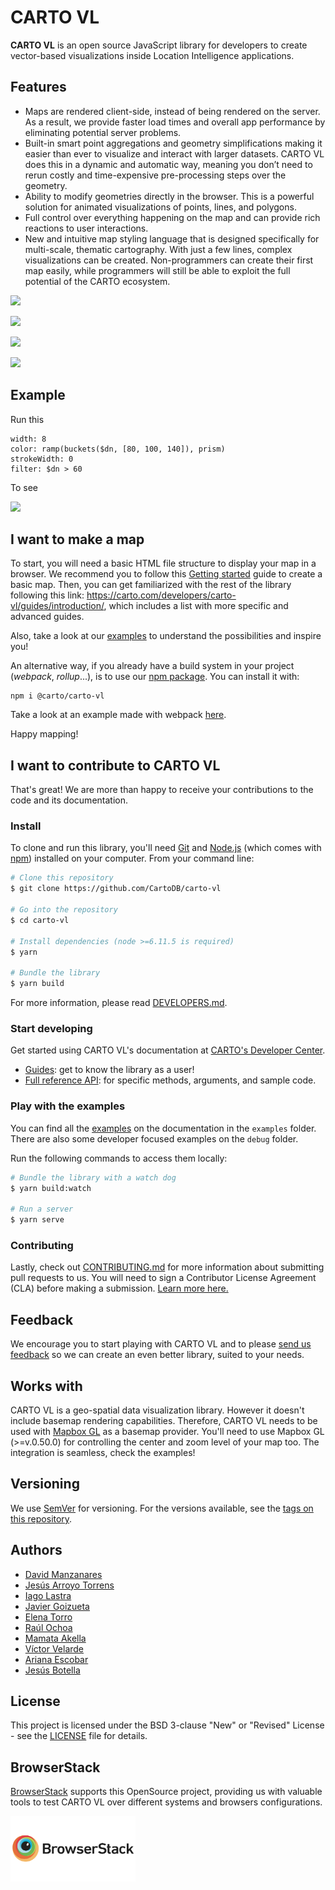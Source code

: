 # **CARTO VL**

**CARTO VL** is an open source JavaScript library for developers to create vector-based visualizations inside Location Intelligence applications.

## Features

- Maps are rendered client-side, instead of being rendered on the server. As a result, we provide faster load times and overall app performance by eliminating potential server problems.
- Built-in smart point aggregations and geometry simplifications making it easier than ever to visualize and interact with larger datasets. CARTO VL does this in a dynamic and automatic way, meaning you don’t need to rerun costly and time-expensive pre-processing steps over the geometry.
- Ability to modify geometries directly in the browser. This is a powerful solution for animated visualizations of points, lines, and polygons.
- Full control over everything happening on the map and can provide rich reactions to user interactions.
- New and intuitive map styling language that is designed specifically for multi-scale, thematic cartography. With just a few lines, complex visualizations can be created. Non-programmers can create their first map easily, while programmers will still be able to exploit the full potential of the CARTO ecosystem.

![](https://carto.com/blog/img/posts/2018/2018-05-21-carto-vl-vector-library/interpolated-lines.gif)

![](https://carto.com/blog/img/posts/2018/2018-05-21-carto-vl-vector-library/interactivity.gif)

![](https://carto.com/blog/img/posts/2018/2018-05-21-carto-vl-vector-library/polygon-animation.gif)

![](https://carto.com/blog/img/posts/2018/2018-05-21-carto-vl-vector-library/line-animation.gif)

## Example

Run this

```
width: 8
color: ramp(buckets($dn, [80, 100, 140]), prism)
strokeWidth: 0
filter: $dn > 60
```

To see

![](https://raw.githubusercontent.com/CartoDB/carto-vl/master/docs/images/map-example.png)

## I want to make a map

To start, you will need a basic HTML file structure to display your map in a browser. We recommend you to follow this [Getting started](https://carto.com/developers/carto-vl/guides/getting-started/) guide to create a basic map. Then, you can get familiarized with the rest of the library following this link: https://carto.com/developers/carto-vl/guides/introduction/, which includes a list with more specific and advanced guides.

Also, take a look at our [examples](https://carto.com/developers/carto-vl/examples/) to understand the possibilities and inspire you!

An alternative way, if you already have a build system in your project (*webpack*, *rollup*...), is to use our [npm package](https://www.npmjs.com/package/@carto/carto-vl). You can install it with:
```
npm i @carto/carto-vl
```
Take a look at an example made with webpack [here](https://github.com/CartoDB/carto-vl-webpack-demo).

Happy mapping!

## I want to contribute to CARTO VL

That's great! We are more than happy to receive your contributions to the code and its documentation.

### Install

To clone and run this library, you'll need [Git](https://git-scm.com) and [Node.js](https://nodejs.org/en/download/) (which comes with [npm](http://npmjs.com)) installed on your computer. From your command line:

```bash
# Clone this repository
$ git clone https://github.com/CartoDB/carto-vl

# Go into the repository
$ cd carto-vl

# Install dependencies (node >=6.11.5 is required)
$ yarn

# Bundle the library
$ yarn build
```

For more information, please read [DEVELOPERS.md](https://github.com/CartoDB/carto-vl/blob/master/DEVELOPERS.md).

### Start developing

Get started using CARTO VL's documentation at [CARTO's Developer Center](https://carto.com/developers/carto-vl/).

 - [Guides](https://carto.com/developers/carto-vl/guides/): get to know the library as a user!
 - [Full reference API](https://carto.com/developers/carto-vl/reference/): for specific methods, arguments, and sample code.

### Play with the examples

You can find all the [examples](https://carto.com/developers/carto-vl/examples/) on the documentation in the `examples` folder. There are also some developer focused examples on the `debug` folder.

Run the following commands to access them locally:

```bash
# Bundle the library with a watch dog
$ yarn build:watch

# Run a server
$ yarn serve
```

### Contributing

Lastly, check out [CONTRIBUTING.md](https://github.com/CartoDB/carto-vl/blob/master/CONTRIBUTING.md) for more information about submitting pull requests to us. You will need to sign a Contributor License Agreement (CLA) before making a submission. [Learn more here.](https://carto.com/contributions/)

## Feedback

We encourage you to start playing with CARTO VL and to please [send us feedback](https://github.com/CartoDB/carto-vl/issues) so we can create an even better library, suited to your needs.

## Works with

CARTO VL is a geo-spatial data visualization library. However it doesn't include basemap rendering capabilities. Therefore, CARTO VL needs to be used with [Mapbox GL](https://github.com/mapbox/mapbox-gl-js) as a basemap provider. You'll need to use Mapbox GL (>=v.0.50.0) for controlling the center and zoom level of your map too. The integration is seamless, check the examples!

## Versioning

We use [SemVer](http://semver.org/) for versioning. For the versions available, see the [tags on this repository](https://github.com/CartoDB/carto-vl/tags).

## Authors

- [David Manzanares](https://github.com/davidmanzanares)
- [Jesús Arroyo Torrens](https://github.com/Jesus89)
- [Iago Lastra](https://github.com/IagoLast)
- [Javier Goizueta](https://github.com/jgoizueta)
- [Elena Torro](https://github.com/elenatorro)
- [Raúl Ochoa](https://github.com/rochoa)
- [Mamata Akella](https://github.com/makella)
- [Víctor Velarde](https://github.com/VictorVelarde)
- [Ariana Escobar](https://github.com/arianaescobar)
- [Jesús Botella](https://github.com/jesusbotella)

## License

This project is licensed under the BSD 3-clause "New" or "Revised" License - see the [LICENSE](LICENSE) file for details.

## BrowserStack

[BrowserStack](https://www.browserstack.com/) supports this OpenSource project, providing us with valuable tools to test CARTO VL over different systems and browsers configurations.

<img src="https://raw.githubusercontent.com/CartoDB/carto-vl/master/test/browserstack-logo.png" width="200" alt="BrowserStack Logo">
